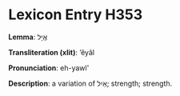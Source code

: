 # Lexicon Entry H353

**Lemma**: אֱיָל

**Transliteration (xlit)**: ʼĕyâl

**Pronunciation**: eh-yawl'

**Description**:
a variation of אַיִל; strength; strength.

